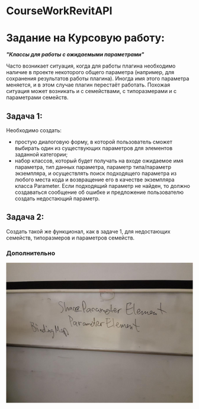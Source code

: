 # CourseWorkRevitAPI

<h1>Задание на Курсовую работу:</h1>

<b><i>\"Классы для работы с ожидаемыми параметрами\"</i></b>

Часто возникает ситуация, когда для работы плагина необходимо наличие в проекте некоторого общего параметра (например, для сохранения результатов работы плагина). Иногда имя этого параметра меняется, и в этом случае плагин перестаёт работать. Похожая ситуация может возникать и с семействами, с типоразмерами и с параметрами семейств. 

<h2>Задача 1:</h2>
Необходимо создать:
<ul>
  <li> простую диалоговую форму, в которой пользователь сможет выбирать один из существующих параметров для элементов заданной категории;</li>
<li> набор классов, который будет получать на входе ожидаемое имя параметра, тип данных параметра, параметр типа/параметр экземпляра, и осуществлять поиск подходящего параметра из любого места кода и возвращение его в качестве экземпляра класса Parameter. Если подходящий параметр не найден, то должно создаваться сообщение об ошибке и предложение пользователю создать недостающий параметр.</li>
  </ul>

<h2>Задача 2:</h2>
Создать такой же функционал, как в задаче 1, для недостающих семейств, типоразмеров и параметров семейств.

<h3>Дополнительно</h3>

![alt text](/initial.jpg)
